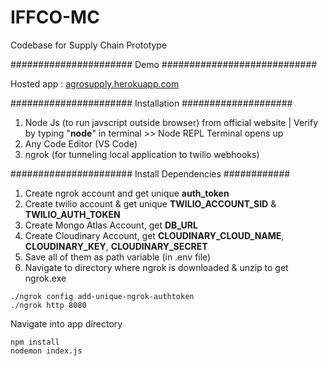 # IFFCO-MC
Codebase for Supply Chain Prototype

###################### Demo ############################

Hosted app : [agrosupply.herokuapp.com](https://agrosupply.herokuapp.com/)

###################### Installation ####################
1. Node Js (to run javscript outside browser) from official website | Verify by typing "**node**" in terminal >> Node REPL Terminal opens up
2. Any Code Editor (VS Code)
3. ngrok (for tunneling local application to twilio webhooks)

###################### Install Dependencies ############
1. Create ngrok account and get unique **auth_token**
2. Create twilio account & get unique **TWILIO_ACCOUNT_SID** & **TWILIO_AUTH_TOKEN**
3. Create Mongo Atlas Account, get **DB_URL**
4. Create Cloudinary Account, get **CLOUDINARY_CLOUD_NAME**, **CLOUDINARY_KEY**, **CLOUDINARY_SECRET**
5. Save all of them as path variable (in .env file)
6. Navigate to directory where ngrok is downloaded & unzip to get ngrok.exe


```
./ngrok config add-unique-ngrok-authtoken
./ngrok http 8080
```

Navigate into app directory 
```
npm install
nodemon index.js
```
